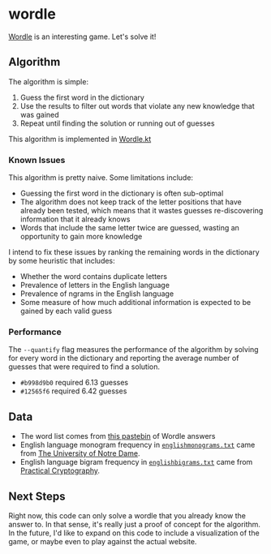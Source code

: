 # wordle
[Wordle](https://www.nytimes.com/games/wordle/index.html) is an interesting game. Let's solve it!

## Algorithm
The algorithm is simple:
1. Guess the first word in the dictionary
2. Use the results to filter out words that violate any new knowledge that was gained
3. Repeat until finding the solution or running out of guesses

This algorithm is implemented in [Wordle.kt](src/main/kotlin/Wordle.kt)

### Known Issues
This algorithm is pretty naive. Some limitations include:
* Guessing the first word in the dictionary is often sub-optimal
* The algorithm does not keep track of the letter positions that have already been tested, which means that it wastes guesses re-discovering information that it already knows
* Words that include the same letter twice are guessed, wasting an opportunity to gain more knowledge

I intend to fix these issues by ranking the remaining words in the dictionary by some heuristic that includes:
* Whether the word contains duplicate letters
* Prevalence of letters in the English language
* Prevalence of ngrams in the English language
* Some measure of how much additional information is expected to be gained by each valid guess

### Performance
The `--quantify` flag measures the performance of the algorithm by solving for every word in the dictionary and reporting the average number of guesses that were required to find a solution.
* `#b998d9b0` required 6.13 guesses
* `#12565f6` required 6.42 guesses

## Data
* The word list comes from [this pastebin](https://paste.ee/p/4zigF) of Wordle answers
* English language monogram frequency in [`englishmonograms.txt`](src/main/resources/englishmonograms.txt) came from [The University of Notre Dame](https://www3.nd.edu/~busiforc/handouts/cryptography/letterfrequencies.html).
* English language bigram frequency in  [`englishbigrams.txt`](src/main/resources/englishbigrams.txt) came from [Practical Cryptography](http://practicalcryptography.com/cryptanalysis/letter-frequencies-various-languages/english-letter-frequencies/).

## Next Steps
Right now, this code can only solve a wordle that you already know the answer to. In that sense, it's really just a proof of concept for the algorithm. In the future, I'd like to expand on this code to include a visualization of the game, or maybe even to play against the actual website.
